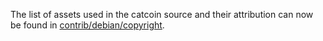 The list of assets used in the catcoin source and their attribution can now be found in [contrib/debian/copyright](../contrib/debian/copyright).
